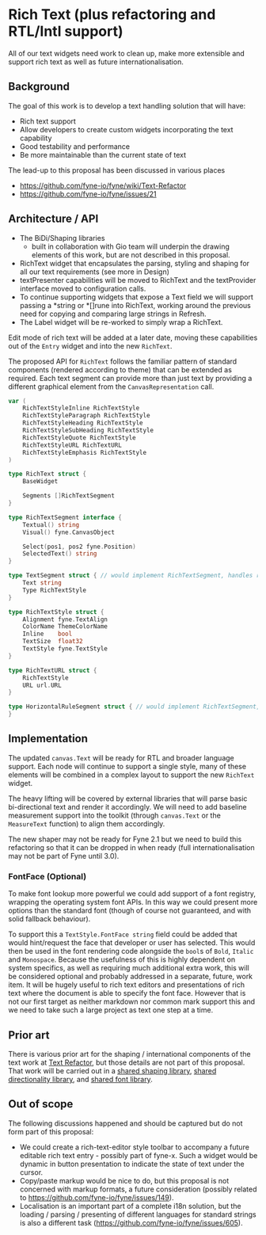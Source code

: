 # Rich Text (plus refactoring and RTL/Intl support)

All of our text widgets need work to clean up, make more extensible and support rich text as well as future internationalisation.

## Background

The goal of this work is to develop a text handling solution that will have:

* Rich text support
* Allow developers to create custom widgets incorporating the text capability
* Good testability and performance
* Be more maintainable than the current state of text

The lead-up to this proposal has been discussed in various places

* https://github.com/fyne-io/fyne/wiki/Text-Refactor
* https://github.com/fyne-io/fyne/issues/21

## Architecture / API

* The BiDi/Shaping libraries
  - built in collaboration with Gio team will underpin the drawing elements of this work, but are not described in this proposal.
* RichText widget that encapsulates the parsing, styling and shaping for all our text requirements (see more in Design)
* textPresenter capabilities will be moved to RichText and the textProvider interface moved to configuration calls.
* To continue supporting widgets that expose a Text field we will support passing a \*string or \*[]rune into RichText, working around the previous need for copying and comparing large strings in Refresh.
* The Label widget will be re-worked to simply wrap a RichText.

Edit mode of rich text will be added at a later date, moving these capabilities out of the `Entry` widget and into the new `RichText`.

The proposed API for `RichText` follows the familiar pattern of standard components (rendered according to theme) that can be extended as required.
Each text segment can provide more than just text by providing a different graphical element from the `CanvasRepresentation` call.

```go
var (
	RichTextStyleInline RichTextStyle
	RichTextStyleParagraph RichTextStyle
	RichTextStyleHeading RichTextStyle
	RichTextStyleSubHeading RichTextStyle
	RichTextStyleQuote RichTextStyle
	RichTextStyleURL RichTextURL
	RichTextStyleEmphasis RichTextStyle
)

type RichText struct {
	BaseWidget

	Segments []RichTextSegment
}

type RichTextSegment interface {
	Textual() string
	Visual() fyne.CanvasObject

	Select(pos1, pos2 fyne.Position)
	SelectedText() string
}

type TextSegment struct { // would implement RichTextSegment, handles rendering text
	Text string
	Type RichTextStyle
}

type RichTextStyle struct {
	Alignment fyne.TextAlign
	ColorName ThemeColorName
	Inline    bool
	TextSize  float32
	TextStyle fyne.TextStyle
}

type RichTextURL struct {
	RichTextStyle
	URL url.URL
}

type HorizontalRuleSegment struct { // would implement RichTextSegment, just draws a line
}
```

## Implementation

The updated `canvas.Text` will be ready for RTL and broader language support.
Each node will continue to support a single style, many of these elements will be combined in a complex layout to support the new `RichText` widget.

The heavy lifting will be covered by external libraries that will parse basic bi-directional text and render it accordingly.
We will need to add baseline measurement support into the toolkit (through `canvas.Text` or the `MeasureText` function) to align them accordingly.

The new shaper may not be ready for Fyne 2.1 but we need to build this refactoring so that it can be dropped in when ready (full internationalisation may not be part of Fyne until 3.0).

### FontFace (Optional)

To make font lookup more powerful we could add support of a font registry, wrapping the operating system font APIs. In this way we could present more options than the standard font (though of course not guaranteed, and with solid fallback behaviour).

To support this a `TextStyle.FontFace string` field could be added that would hint/request the face that developer or user has selected. This would then be used in the font rendering code alongside the `bool`s of `Bold`, `Italic` and `Monospace`. Because the usefulness of this is highly dependent on system specifics,
as well as requiring much additional extra work, this will be considered optional and probably addressed in a separate, future, work item.
It will be hugely useful to rich text editors and presentations of rich text where the document is able to specify the font face. However that is not our first target as neither markdown nor common mark support this and we need to take such a large project as text one step at a time.


## Prior art

There is various prior art for the shaping / international components of the text work at [Text Refactor](https://github.com/fyne-io/fyne/wiki/Text-Refactor),
but those details are not part of this proposal.
That work will be carried out in a [shared shaping library](https://github.com/go-text/shaping), [shared directionality library](https://github.com/go-text/di),
and [shared font library](#).

## Out of scope

The following discussions happened and should be captured but do not form part of this proposal:

* We could create a rich-text-editor style toolbar to accompany a future editable rich text entry - possibly part of fyne-x. Such a widget would be dynamic in button presentation to indicate the state of text under the cursor.
* Copy/paste markup would be nice to do, but this proposal is not concerned with markup formats, a future consideration (possibly related to https://github.com/fyne-io/fyne/issues/149).
* Localisation is an important part of a complete i18n solution, but the loading / parsing / presenting of different languages for standard strings is also a different task (https://github.com/fyne-io/fyne/issues/605).
